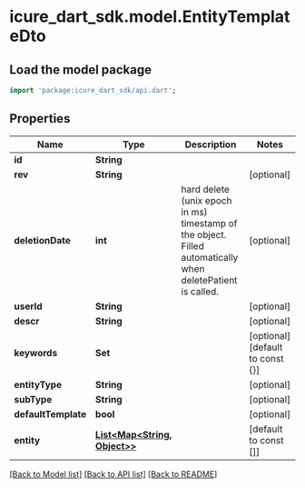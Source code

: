 # icure_dart_sdk.model.EntityTemplateDto

## Load the model package
```dart
import 'package:icure_dart_sdk/api.dart';
```

## Properties
Name | Type | Description | Notes
------------ | ------------- | ------------- | -------------
**id** | **String** |  |
**rev** | **String** |  | [optional]
**deletionDate** | **int** | hard delete (unix epoch in ms) timestamp of the object. Filled automatically when deletePatient is called. | [optional]
**userId** | **String** |  | [optional]
**descr** | **String** |  | [optional]
**keywords** | **Set<String>** |  | [optional] [default to const {}]
**entityType** | **String** |  | [optional]
**subType** | **String** |  | [optional]
**defaultTemplate** | **bool** |  | [optional]
**entity** | [**List<Map<String, Object>>**](Map.md) |  | [default to const []]

[[Back to Model list]](../README.md#documentation-for-models) [[Back to API list]](../README.md#documentation-for-api-endpoints) [[Back to README]](../README.md)
